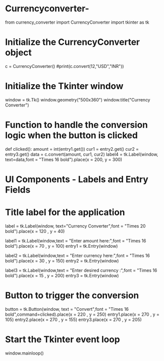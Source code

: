 # Currencyconverter-
from currency_converter import CurrencyConverter
import tkinter as tk
# Initialize the CurrencyConverter object
c = CurrencyConverter()
#print(c.convert(12,"USD","INR"))

# Initialize the Tkinter window
window = tk.Tk()
window.geometry("500x360")
window.title("Currency Converter")

# Function to handle the conversion logic when the button is clicked
def clicked():
    amount = int(entry1.get())
    cur1 = entry2.get()
    cur2 = entry3.get()
    data = c.convert(amount, cur1, cur2)
    label4 = tk.Label(window, text=data,font = "Times 16 bold").place(x = 200, y = 300)

# UI Components - Labels and Entry Fields
# Title label for the application
label = tk.Label(window, text="Currency Converter",font = "Times 20 bold").place(x = 120 , y = 40)

label1 = tk.Label(window,text = "Enter amount here:",font = "Times 16 bold").place(x = 70 , y = 100)
entry1 = tk.Entry(window)

label2 = tk.Label(window,text = "Enter currency here:",font = "Times 16 bold").place(x = 30 , y = 150)
entry2 = tk.Entry(window)

label3 = tk.Label(window,text = "Enter  desired currency :",font = "Times 16 bold").place(x = 15 , y = 200)
entry3 = tk.Entry(window)

# Button to trigger the conversion
button = tk.Button(window, text = "Convert",font = "Times 16 bold",command=clicked).place(x = 220 , y = 250)
entry1.place(x = 270 , y = 105)
entry2.place(x = 270 , y = 155)
entry3.place(x = 270 , y = 205)

# Start the Tkinter event loop
window.mainloop()

